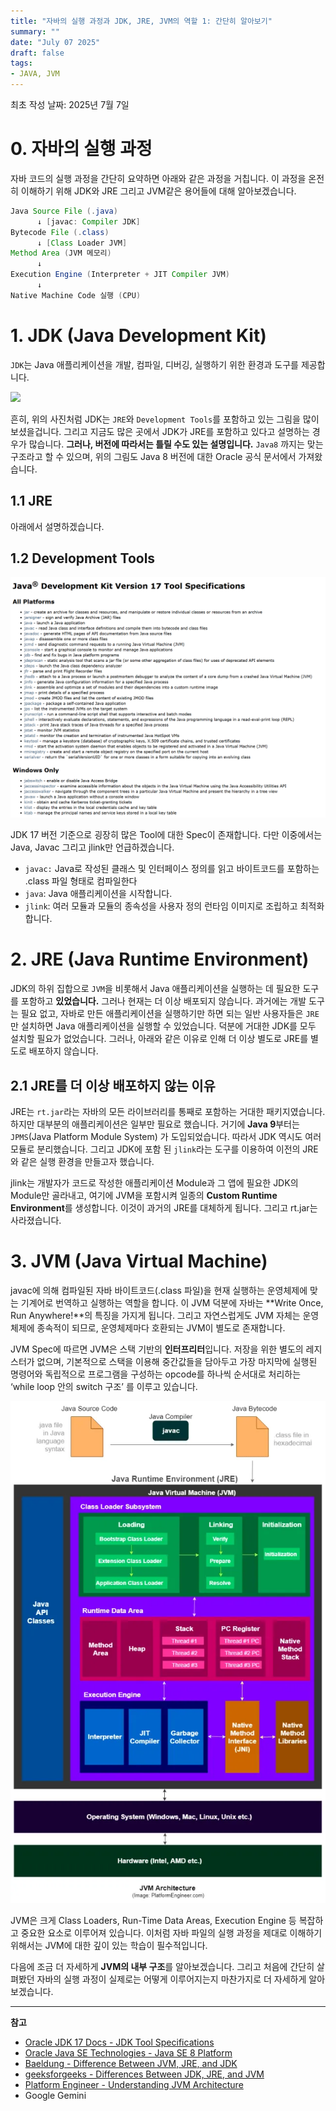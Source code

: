 ```yaml
---
title: "자바의 실행 과정과 JDK, JRE, JVM의 역할 1: 간단히 알아보기"
summary: ""
date: "July 07 2025"
draft: false
tags:
- JAVA, JVM
---
```


최초 작성 날짜: 2025년 7월 7일

# 0. 자바의 실행 과정

자바 코드의 실행 과정을 간단히 요약하면 아래와 같은 과정을 거칩니다. 이 과정을 온전히 이해하기 위해 JDK와 JRE 그리고 JVM같은 용어들에 대해 알아보겠습니다.

```java
Java Source File (.java)
      ↓ [javac: Compiler JDK]
Bytecode File (.class)
      ↓ [Class Loader JVM]
Method Area (JVM 메모리)
      ↓
Execution Engine (Interpreter + JIT Compiler JVM)
      ↓
Native Machine Code 실행 (CPU)
```

# 1. JDK (Java Development Kit)

`JDK`는 Java 애플리케이션을 개발, 컴파일, 디버깅, 실행하기 위한 환경과 도구를 제공합니다. 

![](https://www.oracle.com/img/tech/java8-conceptual-design.jpg)

흔히, 위의 사진처럼 JDK는 `JRE`와 `Development Tools`를 포함하고 있는 그림을 많이 보셨을겁니다. 그리고 지금도 많은 곳에서 JDK가 JRE를 포함하고 있다고 설명하는 경우가 많습니다. **그러나, 버전에 따라서는 틀릴 수도 있는 설명입니다.**  `Java8` 까지는 맞는 구조라고 할 수 있으며, 위의 그림도 Java 8 버전에 대한 Oracle 공식 문서에서 가져왔습니다.

## 1.1 JRE

아래에서 설명하겠습니다.

## 1.2 Development Tools

![{09B16A1C-A029-4FC0-8F5A-219265FDFBB0}.png](./img/2025-07-07-09B16A1C-A029-4FC0-8F5A-219265FDFBB0.png)

JDK 17 버전 기준으로 굉장히 많은 Tool에 대한 Spec이 존재합니다. 다만 이중에서는 Java, Javac 그리고 jlink만 언급하겠습니다.

- `javac:`  Java로 작성된 클래스 및 인터페이스 정의를 읽고 바이트코드를 포함하는 .class 파일 형태로 컴파일한다
- `java`:  Java 애플리케이션을 시작합니다.
- `jlink`: 여러 모듈과 모듈의 종속성을 사용자 정의 런타임 이미지로 조립하고 최적화합니다.

# 2. JRE (Java Runtime Environment)

JDK의 하위 집합으로 `JVM`을 비롯해서 Java 애플리케이션을 실행하는 데 필요한 도구를 포함하고 **있었습니다.** 그러나 현재는 더 이상 배포되지 않습니다. 과거에는 개발 도구는 필요 없고, 자바로 만든 애플리케이션을 실행하기만 하면 되는 일반 사용자들은 `JRE`만 설치하면 Java 애플리케이션을 실행할 수 있었습니다. 덕분에 거대한 JDK를 모두 설치할 필요가 없었습니다. 그러나, 아래와 같은 이유로 인해 더 이상 별도로 JRE를 별도로 배포하지 않습니다.

## 2.1 JRE를 더 이상 배포하지 않는 이유

JRE는 `rt.jar`라는 자바의 모든 라이브러리를 통째로 포함하는 거대한 패키지였습니다. 하지만 대부분의 애플리케이션은 일부만 필요로 했습니다. 거기에 **Java 9**부터는 `JPMS`(Java Platform Module System) 가 도입되었습니다.  따라서 JDK 역시도 여러 모듈로 분리했습니다. 그리고 JDK에 포함 된 `jlink`라는 도구를 이용하여 이전의 JRE와 같은 실행 환경을 만들고자 했습니다. 

jlink는 개발자가 코드로 작성한 애플리케이션 Module과 그 앱에 필요한 JDK의 Module만 골라내고, 여기에 JVM을 포함시켜 일종의 **Custom Runtime Environment**를 생성합니다. 이것이 과거의 JRE를 대체하게 됩니다. 그리고 rt.jar는 사라졌습니다.

# 3. JVM (Java Virtual Machine)

javac에 의해 컴파일된 자바 바이트코드(.class 파일)을 현재 실행하는 운영체제에 맞는 기계어로 번역하고 실행하는 역할을 합니다. 이 JVM 덕분에 자바는 **Write Once, Run Anywhere!**의 특징을 가지게 됩니다. 그리고 자연스럽게도 JVM 자체는 운영체제에 종속적이 되므로, 운영체제마다 호환되는 JVM이 별도로 존재합니다.

JVM Spec에 따르면 JVM은 스택 기반의 **인터프리터**입니다. 저장을 위한 별도의 레지스터가 없으며, 기본적으로 스택을 이용해 중간값들을 담아두고 가장 마지막에 실행된 명령어와 독립적으로 프로그램을 구성하는 opcode를 하나씩 순서대로 처리하는 ‘while loop 안의 switch 구조’ 를 이루고 있습니다.

![image.png](./img/2025-07-07-image.png)

JVM은 크게 Class Loaders, Run-Time Data Areas, Execution Engine 등 복잡하고 중요한 요소로 이루어져 있습니다. 이처럼 자바 파일의 실행 과정을 제대로 이해하기 위해서는 JVM에 대한 깊이 있는 학습이 필수적입니다.

다음에 조금 더 자세하게 **JVM의 내부 구조**를 알아보겠습니다. 그리고 처음에 간단히 살펴봤던 자바의 실행 과정이 실제로는 어떻게 이루어지는지 마찬가지로 더 자세하게 알아보겠습니다.

---
**참고**

- [Oracle JDK 17 Docs - JDK Tool Specifications](https://docs.oracle.com/en/java/javase/17/docs/specs/man/index.html)
- [Oracle Java SE Technologies - Java SE 8 Platform](https://www.oracle.com/java/technologies/platform-glance.html)
- [Baeldung - Difference Between JVM, JRE, and JDK](https://www.baeldung.com/jvm-vs-jre-vs-jdk)
- [geeksforgeeks - Differences Between JDK, JRE, and JVM](https://www.geeksforgeeks.org/java/differences-jdk-jre-jvm/)
- [Platform Engineer - Understanding JVM Architecture](https://medium.com/platform-engineer/understanding-jvm-architecture-22c0ddf09722)
- Google Gemini